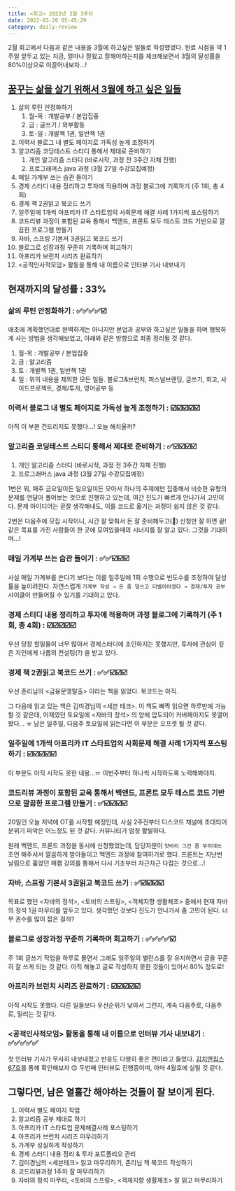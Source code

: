 ```yaml
---
title: <회고> 2022년 3월 3주차
date: 2022-03-20 05:45:29
category: daily-review
---
```


2월 회고에서 다음과 같은 내용을 3월에 하고싶은 일들로 작성했었다. 완료 시점을 약 1주일 앞두고 있는 지금, 얼마나 잘왔고 잘해야하는지를 체크해보면서 3월의 달성률을 80%이상으로 이끌어내보자...!

## [꿈꾸는 삶을 살기 위해서 3월에 하고 싶은 일들](https://blog.mhson.world/2022/03/03/daily-review/review-20220228/)

1. 삶의 루틴 안정화하기
    1. 월-목 : 개발공부 / 본업집중
    2. 금 : 글쓰기 / 외부활동
    3. 토-일 : 개발책 1권, 일반책 1권
2. 이력서 블로그 내 별도 페이지로 가독성 높게 조정하기
3. 알고리즘 코딩테스트 스티디 통해서 제대로 준비하기
    1. 개인 알고리즘 스터디 (바로시작, 과정 전 3주간 자체 진행)
    2. 프로그래머스 java 과정 (3월 27일 수강모집예정)
4. 매일 가계부 쓰는 습관 들이기
5. 경제 스터디 내용 정리하고 투자에 적용하며 과정 블로그에 기록하기 (주 1회, 총 4회)
6. 경제 책 2권읽고 북코드 쓰기
7. 일주일에 1개씩 아프리카 IT 스타트업의 사회문제 해결 사례 1가지씩 포스팅하기
8. 코드리뷰 과정이 포함된 교육 통해서 백앤드, 프론트 모두 테스트 코드 기반으로 깔끔한 프로그램 만들기
9. 자바, 스프링 기본서 3권읽고 북코드 쓰기
10. 블로그로 성장과정 꾸준히 기록하며 회고하기
11. 아프리카 브런치 시리즈 완료하기
12. <공적인사적모임> 활동을 통해 내 이름으로 인터뷰 기사 내보내기

## 현재까지의 달성률 : 33%

### 삶의 루틴 안정화하기 : ✅✅✅✅☑️

애초에 계획했던대로 완벽하게는 아니지만 본업과 공부와 하고싶은 일들을 하며 행복하게 사는 방법을 생각해보았고, 아래와 같은 방향으로 최종 정리될 것 같다.

1. 월-목 : 개발공부 / 본업집중
2. 금 : 알고리즘
3. 토 : 개발책 1권, 일반책 1권
4. 일 : 위의 내용을 제외한 모든 일들. 블로그&브런치, 퍼스널브랜딩, 글쓰기, 회고, 사이드프로젝트, 경제/투자, 영어공부 등

### 이력서 블로그 내 별도 페이지로 가독성 높게 조정하기 : ☑️☑️☑️☑️☑️

아직 이 부분 건드리지도 못했다...! 오늘 해치울까?

### 알고리즘 코딩테스트 스티디 통해서 제대로 준비하기 : ✅☑️☑️☑️☑️

1. 개인 알고리즘 스터디 (바로시작, 과정 전 3주간 자체 진행)
2. 프로그래머스 java 과정 (3월 27일 수강모집예정)

1번은 뭐, 매주 금요일이든 일요일이든 모아서 하나의 주제에만 집중해서 비슷한 유형의 문제를 연달아 풀어보는 것으로 진행하고 있는데, 여간 진도가 빠르게 안나가서 고민이다. 문제 아이디어는 곧잘 생각해내도, 이를 코드로 옮기는 과정이 쉽지 않은 것 같다.

2번은 다음주에 모집 시작이니, 시간 잘 맞춰서 돈 잘 준비해두고(💸) 신청만 잘 하면 끝! 같은 목표를 가진 사람들이 한 곳에 모여있을때의 시너지를 잘 알고 있다. 그것을 기대하며...!

### 매일 가계부 쓰는 습관 들이기 : ✅✅☑️☑️☑️

사실 매일 가계부를 쓴다기 보다는 이를 일주일에 1회 수행으로 빈도수를 조정하여 달성률을 높이려한다. 자연스럽게 `가계부 작성 → 돈 좀 덜쓰고 더벌어야겠다 → 경제/투자 공부`  사이클이 만들어질 수 있기를 기대하고 있다.

### 경제 스터디 내용 정리하고 투자에 적용하며 과정 블로그에 기록하기 (주 1회, 총 4회) : ☑️☑️☑️☑️☑️

우선 당장 할일들이 너무 많아서 경제스터디에 조인하지는 못했지만, 투자에 관심이 깊은 지인에게 나름의 컨설팅(?) 을 받고 있다.

### 경제 책 2권읽고 북코드 쓰기 : ✅✅☑️☑️☑️

우선 존리님의 <금융문맹탈출> 이라는 책을 읽었다. 북코드는 아직.

그 다음에 읽고 있는 책은 김미경님의 <세븐 테크>. 이 책도 빠짝 읽으면 하루만에 가능할 것 같은데, 어제였던 토요일에 <자바의 정석> 의 양에 압도되어 커버페이지도 못열어봤다... ㅠ 남은 일주일, 다음주 토요일에 읽는다면 이 부분은 오프셋 될 것 같다.

### 일주일에 1개씩 아프리카 IT 스타트업의 사회문제 해결 사례 1가지씩 포스팅하기 : ☑️☑️☑️☑️☑️

이 부분도 아직 시작도 못한 내용...ㅠ 이번주부터 하나씩 시작하도록 노력해봐야지.

### 코드리뷰 과정이 포함된 교육 통해서 백앤드, 프론트 모두 테스트 코드 기반으로 깔끔한 프로그램 만들기 : ✅☑️☑️☑️☑️

20일인 오늘 저녁에 OT를 시작할 예정인데, 사실 2주전부터 디스코드 채널에 초대되어 분위기 파악은 어느정도 된 것 같다. 커뮤니티가 엄청 활발하다.

원래 백엔드, 프론드 과정을 동시에 신청했었는데, 담당자분이 `얏바리 그건 좀 무리데쓰` 조언 해주셔서 깔끔하게 받아들이고 백엔드 과정에 참여하기로 했다. 프론트는 지난번 날림으로 훎었던 패캠 강의를 통해서 다시 기초부터 차근차근 다잡는 것으로...!

### 자바, 스프링 기본서 3권읽고 북코드 쓰기 : ✅☑️☑️☑️☑️

목표로 했던 <자바의 정석>, <토비의 스프링>, <객체지향 생활체조> 중에서 현재 자바의 정석 1권 마무리를 앞두고 있다. 생각했던 것보다 진도가 안나가서 좀 고민이 된다. 너무 권수를 많이 잡은 걸까?

### 블로그로 성장과정 꾸준히 기록하며 회고하기 : ✅✅✅✅☑️

주 1회 글쓰기 작업을 하루로 몰면서 그래도 일주일의 밸런스를 잘 유지하면서 글을 꾸준히 잘 쓰게 되는 것 같다. 아직 해놓고 글로 작성하지 못한 것들이 있어서 80% 정도로!

### 아프리카 브런치 시리즈 완료하기 : ☑️☑️☑️☑️☑️

아직 시작도 못했다. 다른 일들보다 우선순위가 낮아서 그런지, 계속 다음주로, 다음주로, 밀리는 것 같다.

### <공적인사적모임> 활동을 통해 내 이름으로 인터뷰 기사 내보내기 : ✅✅✅✅✅

첫 인터뷰 기사가 무사히 내보내졌고 반응도 다행히 좋은 편이라고 들었다. [김치앤칩스 67호](https://stibee.com/api/v1.0/emails/share/x7CMVabK3nAWrerdggtvsTEOOHHSFA==)를 통해 확인해보자 😊  두번째 인터뷰도 진행중이며, 아마 4월호에 실릴 것 같다.

## 그렇다면, 남은 열흘간 해야하는 것들이 잘 보이게 된다.

1. 이력서 별도 페이지 작업
2. 알고리즘 공부 제대로 하기
3. 아프리카 IT 스타트업 문제해결사례 포스팅하기
4. 아프리카 브런치 시리즈 마무리하기
5. 가계부 성실하게 작성하기
6. 경제 스터디 내용 정리 & 투자 포트폴리오 관리
7. 김미경님의 <세븐테크> 읽고 마무리하기, 존리님 책 북코드 작성하기
8. 코드리뷰과정 1주차 잘 마무리하기
9. 자바의 정석 마무리, <토비의 스프링>, <객체지향 생활체조> 잘 읽고 마무리하기